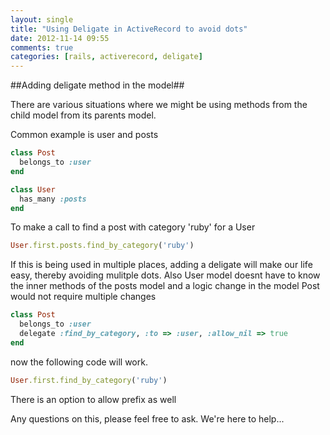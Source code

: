```yaml
---
layout: single
title: "Using Deligate in ActiveRecord to avoid dots"
date: 2012-11-14 09:55
comments: true
categories: [rails, activerecord, deligate]
---
```


##Adding deligate method in the model##

There are various situations where we might be using methods from the child
model from its parents model.

Common example is user and posts

```ruby
class Post
  belongs_to :user
end

class User
  has_many :posts
end
```

To make a call to find a post with category 'ruby' for a User

```ruby
User.first.posts.find_by_category('ruby')
```

If this is being used in multiple places, adding a deligate will make our life easy, thereby avoiding mulitple dots. 
Also User model doesnt have to know the inner methods of the posts model and a logic change in the model Post would not require multiple changes

```ruby
class Post
  belongs_to :user
  delegate :find_by_category, :to => :user, :allow_nil => true
end
```

now the following code will work.
```ruby
User.first.find_by_category('ruby')
```

There is an option to allow prefix as well

Any questions on this, please feel free to ask. We're here to help...
